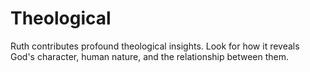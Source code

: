 # Theological

Ruth contributes profound theological insights. Look for how it reveals God's character, human nature, and the relationship between them.

